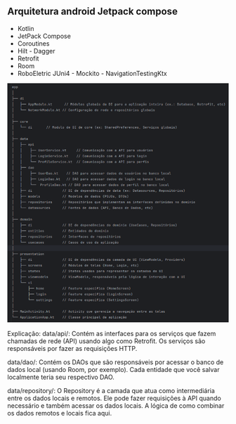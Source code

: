 ## Arquitetura android Jetpack compose

* Kotlin
* JetPack Compose
* Coroutines
* Hilt - Dagger
* Retrofit
* Room
* RoboEletric JUni4 - Mockito - NavigationTestingKtx

![](Arquiteture.png)


Explicação:
data/api/: Contém as interfaces para os serviços que fazem chamadas de rede (API) usando algo como Retrofit. 
Os serviços são responsáveis por fazer as requisições HTTP.

data/dao/: Contém os DAOs que são responsáveis por acessar o banco de dados local (usando Room, por exemplo). 
Cada entidade que você salvar localmente teria seu respectivo DAO.

data/repository/: O Repository é a camada que atua como intermediária entre os dados locais e remotos. 
Ele pode fazer requisições à API quando necessário e também acessar os dados locais. 
A lógica de como combinar os dados remotos e locais fica aqui.